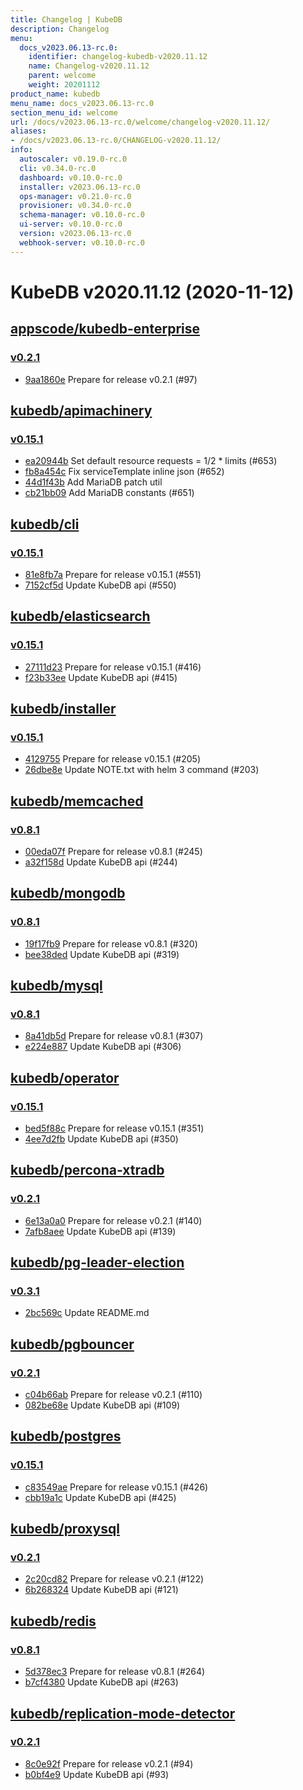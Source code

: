 ```yaml
---
title: Changelog | KubeDB
description: Changelog
menu:
  docs_v2023.06.13-rc.0:
    identifier: changelog-kubedb-v2020.11.12
    name: Changelog-v2020.11.12
    parent: welcome
    weight: 20201112
product_name: kubedb
menu_name: docs_v2023.06.13-rc.0
section_menu_id: welcome
url: /docs/v2023.06.13-rc.0/welcome/changelog-v2020.11.12/
aliases:
- /docs/v2023.06.13-rc.0/CHANGELOG-v2020.11.12/
info:
  autoscaler: v0.19.0-rc.0
  cli: v0.34.0-rc.0
  dashboard: v0.10.0-rc.0
  installer: v2023.06.13-rc.0
  ops-manager: v0.21.0-rc.0
  provisioner: v0.34.0-rc.0
  schema-manager: v0.10.0-rc.0
  ui-server: v0.10.0-rc.0
  version: v2023.06.13-rc.0
  webhook-server: v0.10.0-rc.0
---
```


# KubeDB v2020.11.12 (2020-11-12)


## [appscode/kubedb-enterprise](https://github.com/appscode/kubedb-enterprise)

### [v0.2.1](https://github.com/appscode/kubedb-enterprise/releases/tag/v0.2.1)

- [9aa1860e](https://github.com/appscode/kubedb-enterprise/commit/9aa1860e) Prepare for release v0.2.1 (#97)



## [kubedb/apimachinery](https://github.com/kubedb/apimachinery)

### [v0.15.1](https://github.com/kubedb/apimachinery/releases/tag/v0.15.1)

- [ea20944b](https://github.com/kubedb/apimachinery/commit/ea20944b) Set default resource requests = 1/2 * limits (#653)
- [fb8a454c](https://github.com/kubedb/apimachinery/commit/fb8a454c) Fix serviceTemplate inline json (#652)
- [44d1f43b](https://github.com/kubedb/apimachinery/commit/44d1f43b) Add MariaDB patch util
- [cb21bb09](https://github.com/kubedb/apimachinery/commit/cb21bb09) Add MariaDB constants (#651)



## [kubedb/cli](https://github.com/kubedb/cli)

### [v0.15.1](https://github.com/kubedb/cli/releases/tag/v0.15.1)

- [81e8fb7a](https://github.com/kubedb/cli/commit/81e8fb7a) Prepare for release v0.15.1 (#551)
- [7152cf5d](https://github.com/kubedb/cli/commit/7152cf5d) Update KubeDB api (#550)



## [kubedb/elasticsearch](https://github.com/kubedb/elasticsearch)

### [v0.15.1](https://github.com/kubedb/elasticsearch/releases/tag/v0.15.1)

- [27111d23](https://github.com/kubedb/elasticsearch/commit/27111d23) Prepare for release v0.15.1 (#416)
- [f23b33ee](https://github.com/kubedb/elasticsearch/commit/f23b33ee) Update KubeDB api (#415)



## [kubedb/installer](https://github.com/kubedb/installer)

### [v0.15.1](https://github.com/kubedb/installer/releases/tag/v0.15.1)

- [4129755](https://github.com/kubedb/installer/commit/4129755) Prepare for release v0.15.1 (#205)
- [26dbe8e](https://github.com/kubedb/installer/commit/26dbe8e) Update NOTE.txt with helm 3 command (#203)



## [kubedb/memcached](https://github.com/kubedb/memcached)

### [v0.8.1](https://github.com/kubedb/memcached/releases/tag/v0.8.1)

- [00eda07f](https://github.com/kubedb/memcached/commit/00eda07f) Prepare for release v0.8.1 (#245)
- [a32f158d](https://github.com/kubedb/memcached/commit/a32f158d) Update KubeDB api (#244)



## [kubedb/mongodb](https://github.com/kubedb/mongodb)

### [v0.8.1](https://github.com/kubedb/mongodb/releases/tag/v0.8.1)

- [19f17fb9](https://github.com/kubedb/mongodb/commit/19f17fb9) Prepare for release v0.8.1 (#320)
- [bee38ded](https://github.com/kubedb/mongodb/commit/bee38ded) Update KubeDB api (#319)



## [kubedb/mysql](https://github.com/kubedb/mysql)

### [v0.8.1](https://github.com/kubedb/mysql/releases/tag/v0.8.1)

- [8a41db5d](https://github.com/kubedb/mysql/commit/8a41db5d) Prepare for release v0.8.1 (#307)
- [e224e887](https://github.com/kubedb/mysql/commit/e224e887) Update KubeDB api (#306)



## [kubedb/operator](https://github.com/kubedb/operator)

### [v0.15.1](https://github.com/kubedb/operator/releases/tag/v0.15.1)

- [bed5f88c](https://github.com/kubedb/operator/commit/bed5f88c) Prepare for release v0.15.1 (#351)
- [4ee7d2fb](https://github.com/kubedb/operator/commit/4ee7d2fb) Update KubeDB api (#350)



## [kubedb/percona-xtradb](https://github.com/kubedb/percona-xtradb)

### [v0.2.1](https://github.com/kubedb/percona-xtradb/releases/tag/v0.2.1)

- [6e13a0a0](https://github.com/kubedb/percona-xtradb/commit/6e13a0a0) Prepare for release v0.2.1 (#140)
- [7afb8aee](https://github.com/kubedb/percona-xtradb/commit/7afb8aee) Update KubeDB api (#139)



## [kubedb/pg-leader-election](https://github.com/kubedb/pg-leader-election)

### [v0.3.1](https://github.com/kubedb/pg-leader-election/releases/tag/v0.3.1)

- [2bc569c](https://github.com/kubedb/pg-leader-election/commit/2bc569c) Update README.md



## [kubedb/pgbouncer](https://github.com/kubedb/pgbouncer)

### [v0.2.1](https://github.com/kubedb/pgbouncer/releases/tag/v0.2.1)

- [c04b66ab](https://github.com/kubedb/pgbouncer/commit/c04b66ab) Prepare for release v0.2.1 (#110)
- [082be68e](https://github.com/kubedb/pgbouncer/commit/082be68e) Update KubeDB api (#109)



## [kubedb/postgres](https://github.com/kubedb/postgres)

### [v0.15.1](https://github.com/kubedb/postgres/releases/tag/v0.15.1)

- [c83549ae](https://github.com/kubedb/postgres/commit/c83549ae) Prepare for release v0.15.1 (#426)
- [cbb19a1c](https://github.com/kubedb/postgres/commit/cbb19a1c) Update KubeDB api (#425)



## [kubedb/proxysql](https://github.com/kubedb/proxysql)

### [v0.2.1](https://github.com/kubedb/proxysql/releases/tag/v0.2.1)

- [2c20cd82](https://github.com/kubedb/proxysql/commit/2c20cd82) Prepare for release v0.2.1 (#122)
- [6b268324](https://github.com/kubedb/proxysql/commit/6b268324) Update KubeDB api (#121)



## [kubedb/redis](https://github.com/kubedb/redis)

### [v0.8.1](https://github.com/kubedb/redis/releases/tag/v0.8.1)

- [5d378ec3](https://github.com/kubedb/redis/commit/5d378ec3) Prepare for release v0.8.1 (#264)
- [b7cf4380](https://github.com/kubedb/redis/commit/b7cf4380) Update KubeDB api (#263)



## [kubedb/replication-mode-detector](https://github.com/kubedb/replication-mode-detector)

### [v0.2.1](https://github.com/kubedb/replication-mode-detector/releases/tag/v0.2.1)

- [8c0e92f](https://github.com/kubedb/replication-mode-detector/commit/8c0e92f) Prepare for release v0.2.1 (#94)
- [b0bf4e9](https://github.com/kubedb/replication-mode-detector/commit/b0bf4e9) Update KubeDB api (#93)




